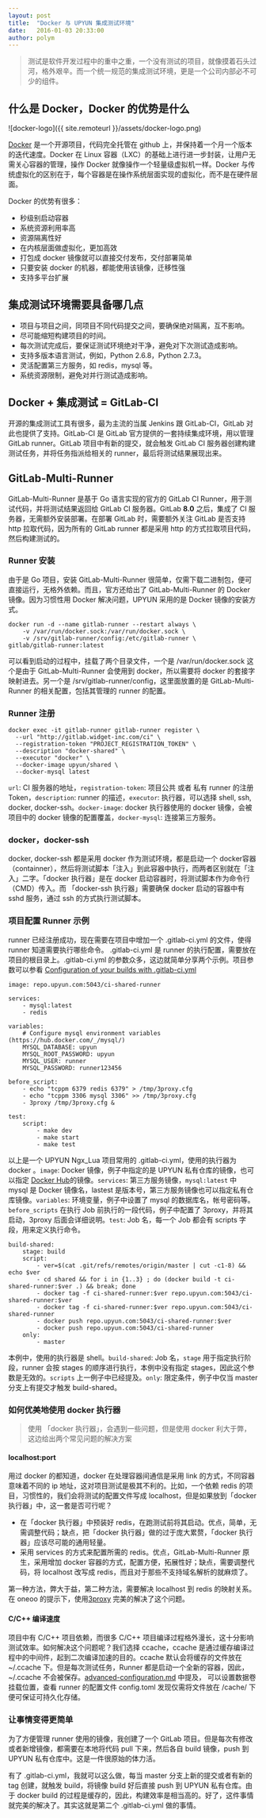 ```yaml
---
layout: post
title:  "Docker 与 UPYUN 集成测试环境"
date:   2016-01-03 20:33:00
author: polym
---
```


> 测试是软件开发过程中的重中之重，一个没有测试的项目，就像摸着石头过河，格外艰辛。而一个统一规范的集成测试环境，更是一个公司内部必不可少的组件。

## 什么是 Docker，Docker 的优势是什么

![docker-logo]({{ site.remoteurl }}/assets/docker-logo.png)

[Docker](https://github.com/docker/docker) 是一个开源项目，代码完全托管在 github 上，并保持着一个月一个版本的迭代速度。Docker 在 Linux 容器（LXC）的基础上进行进一步封装，让用户无需关心容器的管理，操作 Docker 就像操作一个轻量级虚拟机一样。Docker 与传统虚拟化的区别在于，每个容器是在操作系统层面实现的虚拟化，而不是在硬件层面。

Docker 的优势有很多：

- 秒级别启动容器
- 系统资源利用率高
- 资源隔离性好
- 在内核层面做虚拟化，更加高效
- 打包成 docker 镜像就可以直接交付发布，交付部署简单
- 只要安装 docker 的机器，都能使用该镜像，迁移性强
- 支持多平台扩展

## 集成测试环境需要具备哪几点

- 项目与项目之间，同项目不同代码提交之间，要确保绝对隔离，互不影响。
- 尽可能缩短构建项目的时间。
- 每次测试完成后，要保证测试环境绝对干净，避免对下次测试造成影响。
- 支持多版本语言测试，例如，Python 2.6.8，Python 2.7.3。
- 灵活配置第三方服务，如 redis，mysql 等。
- 系统资源限制，避免对并行测试造成影响。

## Docker + 集成测试 = GitLab-CI

开源的集成测试工具有很多，最为主流的当属 Jenkins 跟 GitLab-CI，GitLab 对此也提供了支持。GitLab-CI 是 GitLab 官方提供的一套持续集成环境，用以管理 GitLab runner。GitLab 项目中有新的提交，就会触发 GitLab CI 服务器创建构建测试任务，并将任务指派给相关的 runner，最后将测试结果展现出来。

## GitLab-Multi-Runner

GitLab-Multi-Runner 是基于 Go 语言实现的官方的 GitLab CI Runner，用于测试代码，并将测试结果返回给 GitLab CI 服务器。GitLab **8.0** 之后，集成了 CI 服务器，无需额外安装部署。在部署 GitLab 时，需要额外关注 GitLab 是否支持 http 拉取代码，因为所有的 GitLab runner 都是采用 http 的方式拉取项目代码，然后构建测试的。

### Runner 安装

由于是 Go 项目，安装 GitLab-Multi-Runner 很简单，仅需下载二进制包，便可直接运行，无格外依赖。而且，官方还给出了 GitLab-Multi-Runner 的 Docker 镜像。因为习惯性用 Docker 解决问题，UPYUN 采用的是 Docker 镜像的安装方式。

~~~
docker run -d --name gitlab-runner --restart always \
    -v /var/run/docker.sock:/var/run/docker.sock \
    -v /srv/gitlab-runner/config:/etc/gitlab-runner \
gitlab/gitlab-runner:latest
~~~

可以看到启动的过程中，挂载了两个目录文件，一个是 /var/run/docker.sock 这个是由于 GitLab-Multi-Runner 会使用到 docker，所以需要将 docker 的套接字映射进去。另一个是 /srv/gitlab-runner/config，这里面放置的是 GitLab-Multi-Runner 的相关配置，包括其管理的 runner 的配置。

### Runner 注册

~~~
docker exec -it gitlab-runner gitlab-runner register \
  --url "http://gitlab.widget-inc.com/ci" \
  --registration-token "PROJECT_REGISTRATION_TOKEN" \
  --description "docker-shared" \
  --executor "docker" \
  --docker-image upyun/shared \
  --docker-mysql latest
~~~

`url`: CI 服务器的地址，`registration-token`: 项目公共 或者 私有 runner 的注册 Token，`description`: runner 的描述，`executor`: 执行器，可以选择 shell, ssh, docker, docker-ssh。`docker-image`: docker 执行器使用的 docker 镜像，会被项目中的 docker 镜像的配置覆盖，`docker-mysql`: 连接第三方服务。

### docker，docker-ssh

docker, docker-ssh 都是采用 docker 作为测试环境，都是启动一个 docker容器（containner），然后将测试脚本「注入」到此容器中执行，而两者区别就在「注入」二字。「docker 执行器」是在 docker 启动容器时，将测试脚本作为命令行（CMD）传入。而
「docker-ssh 执行器」需要确保 docker 启动的容器中有 sshd 服务，通过 ssh 的方式执行测试脚本。

### 项目配置 Runner 示例

runner 已经注册成功，现在需要在项目中增加一个 .gitlab-ci.yml 的文件，使得 runner 知道需要执行哪些命令。 .gitlab-ci.yml 是 runner 的执行配置，需要放在项目的根目录上。.gitlab-ci.yml 的参数众多，这边就简单分享两个示例。项目参数可以参看 [Configuration of your builds with .gitlab-ci.yml](http://doc.gitlab.com/ce/ci/yaml/README.html)


~~~
image: repo.upyun.com:5043/ci-shared-runner

services:
    - mysql:latest
    - redis

variables:
    # Configure mysql environment variables (https://hub.docker.com/_/mysql/)
    MYSQL_DATABASE: upyun
    MYSQL_ROOT_PASSWORD: upyun
    MYSQL_USER: runner
    MYSQL_PASSWORD: runner123456

before_script:
    - echo "tcppm 6379 redis 6379" > /tmp/3proxy.cfg
    - echo "tcppm 3306 mysql 3306" >> /tmp/3proxy.cfg
    - 3proxy /tmp/3proxy.cfg &

test:
    script:
        - make dev
        - make start
        - make test
~~~

以上是一个 UPYUN Ngx_Lua 项目常用的 .gitlab-ci.yml，使用的执行器为 docker 。`image`: Docker 镜像，例子中指定的是 UPYUN 私有仓库的镜像，也可以指定 [Docker Hub](http://hub.docker.com/)的镜像。`services`: 第三方服务镜像，`mysql:latest` 中 mysql 是 Docker 镜像名，lastest 是版本号，第三方服务镜像也可以指定私有仓库镜像。`variables`: 环境变量，例子中设置了 mysql 的数据库名，帐号密码等。`before_scripts` 在执行 Job 前执行的一段代码，例子中配置了 3proxy，并将其启动，3proxy 后面会详细说明。`test`: Job 名，每一个 Job 都会有 scripts 字段，用来定义执行命令。

~~~
build-shared:
    stage: build
    script:
        - ver=$(cat .git/refs/remotes/origin/master | cut -c1-8) && echo $ver
        - cd shared && for i in {1..3} ; do (docker build -t ci-shared-runner:$ver .) && break; done
        - docker tag -f ci-shared-runner:$ver repo.upyun.com:5043/ci-shared-runner:$ver
        - docker tag -f ci-shared-runner:$ver repo.upyun.com:5043/ci-shared-runner
        - docker push repo.upyun.com:5043/ci-shared-runner:$ver
        - docker push repo.upyun.com:5043/ci-shared-runner
    only:
        - master

~~~

本例中，使用的执行器是 shell。`build-shared`: Job 名，`stage` 用于指定执行阶段，runner 会按 stages 的顺序进行执行，本例中没有指定 stages，因此这个参数是无效的。`scripts` 上一例子中已经提及。`only`: 限定条件，例子中仅当 master 分支上有提交才触发 build-shared。

### 如何优美地使用 docker 执行器

> 使用 「docker 执行器」，会遇到一些问题，但是使用 docker 利大于弊，这边给出两个常见问题的解决方案

#### localhost:port

用过 docker 的都知道，docker 在处理容器间通信是采用 link 的方式，不同容器意味着不同的 ip 地址，这对项目测试是极其不利的。比如，一个依赖 redis 的项目，习惯性的，我们会将测试的配置文件写成 localhost，但是如果放到「docker 执行器」中，这一套是否可行呢？

- 在「docker 执行器」中预装好 redis，在跑测试前将其启动。优点，简单，无需调整代码；缺点，把「docker 执行器」做的过于庞大累赘，「docker 执行器」应该尽可能的通用轻量。
- 采用 services 的方式来配置所需的 redis。优点，GitLab-Multi-Runner 原生，采用增加 docker 容器的方式，配置方便，拓展性好；缺点，需要调整代码，将 localhost 改写成 redis，而且对于那些不支持域名解析的就麻烦了。

第一种方法，弊大于益，第二种方法，需要解决 localhost 到 redis 的映射关系。在 oneoo 的提示下，使用[3proxy](https://www.3proxy.ru/) 完美的解决了这个问题。

#### C/C++ 编译速度

项目中有 C/C++ 项目依赖，而很多 C/C++ 项目编译过程格外漫长，这十分影响测试效率。如何解决这个问题呢？我们选择 ccache，ccache 是通过缓存编译过程中的中间件，起到二次编译加速的目的。ccache 默认会将缓存的文件放在 ~/.ccache 下。但是每次测试任务，Runner 都是启动一个全新的容器，因此，~/.ccache 不会被保存。[advanced-configuration.md](https://gitlab.com/gitlab-org/gitlab-ci-multi-runner/blob/master/docs/configuration/advanced-configuration.md) 中提及， 可以设置数据卷挂载位置，查看 runner 的配置文件 config.toml 发现仅需将文件放在 /cache/ 下便可保证可持久化存储。

### 让事情变得更简单

为了方便管理 runner 使用的镜像，我创建了一个 GitLab 项目。但是每次有修改或者新增镜像，都需要在本地将代码 pull 下来，然后各自 build 镜像，push 到 UPYUN 私有仓库中。这是一件很原始的体力活。

有了 .gitlab-ci.yml，我就可以这么做，每当 master 分支上新的提交或者有新的 tag 创建，就触发 build，将镜像 build 好后直接 push 到 UPYUN 私有仓库。由于 docker build 的过程是缓存的，因此，构建效率是相当高的。好了，这件事情就完美的解决了。其实这就是第二个 .gitlab-ci.yml 做的事情。

